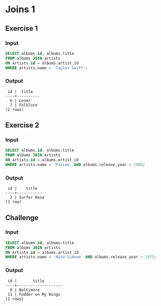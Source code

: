 # Joins 1
## Exercise 1
### Input
```sql
SELECT albums.id, albums.title
FROM albums JOIN artists
ON artists.id = albums.artist_id
WHERE artists.name = 'Taylor Swift';
```
### Output
```
 id |  title   
----+----------
  6 | Lover
  7 | Folklore
(2 rows)
```
## Exercise 2
### Input
```sql
SELECT albums.id, albums.title
FROM albums JOIN artists
ON artists.id = albums.artist_id
WHERE artists.name = 'Pixies' AND albums.release_year = 1988;
```
### Output
```
 id |    title    
----+-------------
  2 | Surfer Rosa
(1 row)
```
## Challenge
### Input
```sql
SELECT albums.id, albums.title
FROM albums JOIN artists
ON artists.id = albums.artist_id
WHERE artists.name = 'Nina Simone' AND albums.release_year > 1975;
```
### Output
```
 id |       title        
----+--------------------
  9 | Baltimore
 11 | Fodder on My Wings
(2 rows)
```